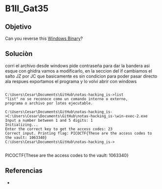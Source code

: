 # B1ll_Gat35
## Objetivo
Can you reverse this [Windows Binary](https://jupiter.challenges.picoctf.org/static/0ef5d0d6d552cd5e0bd60c2adbddaa94/win-exec-1.exe)?

## Soluciòn
corri el archivo desde windows 
pide contraseña para dar la bandera asi esque con ghidra
vamos a modificarlo, en la seccion del if cambiamos el salto JZ por JC que basicamente es sin condicion para poder pasar directo ala respues
exportamos el programa y lo volvi abrir con windows
```shell

C:\Users\Cesar\Documents\GitHub\notas-hacking_is->list
"list" no se reconoce como un comando interno o externo,
programa o archivo por lotes ejecutable.

C:\Users\Cesar\Documents\GitHub\notas-hacking_is->C:\Users\Cesar\Documents\GitHub\notas-hacking_is-\win-exec-2.exe
Input a number between 1 and 5 digits: 1
Initializing...
Enter the correct key to get the access codes: 23
Correct input. Printing flag: PICOCTF{These are the access codes to the vault: 1063340}
C:\Users\Cesar\Documents\GitHub\notas-hacking_is->


```
PICOCTF{These are the access codes to the vault: 1063340}

## Referencias
- []()
